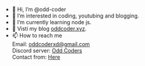 - 👋 Hi, I’m @odd-coder
- 👀 I’m interested in coding, youtubing and blogging.
- 🌱 I’m currently learning node js.
- 💚 Visti my blog [oddcoder.xyz](https://www.oddcoder.xyz/).
- 📫 How to reach me <br/>
Email: oddcoderxd@gmail.com<br/>
Discord server: [Odd Coders](https://discord.gg/7KtdeePrHV)<br/>
Contact from: [Here](https://www.oddcoder.xyz/p/contact.html)
<!---
odd-coder/odd-coder is a ✨ special ✨ repository because its `README.md` (this file) appears on your GitHub profile.
You can click the Preview link to take a look at your changes.
--->

